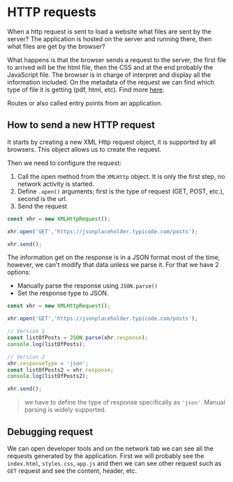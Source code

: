# HTTP requests

When a http request is sent to load a website what files are sent by the server?
The application is hosted on the server and running there, then what files are get by the browser?

What happens is that the browser sends a request to the server, the first file to arrived will be the html file, then the CSS and at the end probably the JavaScript file. The browser is in charge of interpret and display all the information included. On the metadata of the request we can find which type of file it is getting (pdf, html, etc). Find more [here](https://academind.com/tutorials/how-the-web-works).

Routes or also called entry points from an application.

## How to send a new HTTP request

It starts by creating a new XML Http request object, it is supported by all browsers. This object allows us to create the request.

Then we need to configure the request:
1. Call the open method from the `XMLHttp` object. It is only the first step, no network activity is started.
2. Define `.open()` arguments; first is the type of request (GET, POST, etc.), second is the url.
3. Send the request


```JavaScript
const xhr = new XMLHttpRequest();

xhr.open('GET','https://jsonplaceholder.typicode.com/posts');

xhr.send();
```

The information get on the response is in a JSON format most of the time, however, we can't modify that data unless we parse it. For that we have 2 options:

* Manually parse the response using `JSON.parse()`
* Set the response type to JSON.

```Javascript
const xhr = new XMLHttpRequest();

xhr.open('GET','https://jsonplaceholder.typicode.com/posts');

// Version 1
const listOfPosts = JSON.parse(xhr.response);
console.log(listOfPosts);

// Version 2
xhr.responseType = 'json';
const listOfPosts2 = xhr.response;
console.log(listOfPosts2);

xhr.send();
```

> we have to define the type of response specifically as `'json'`. Manual parsing is widely supported.
## Debugging request

We can open developer tools and on the network tab we can see all the requests generated by the application. First we will probably see the `index.html`, `styles.css`, `app.js` and then we can see other request such as `GET` request and see the content, header, etc.